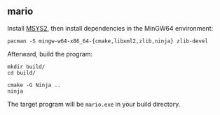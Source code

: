 ## mario

Install [MSYS2](https://www.msys2.org/), then install
dependencies in the MinGW64 environment:

```shell
pacman -S mingw-w64-x86_64-{cmake,libxml2,zlib,ninja} zlib-devel
```

Afterward, build the program:

```shell
mkdir build/
cd build/

cmake -G Ninja ..
ninja
```

The target program will be `mario.exe` in your build directory.
